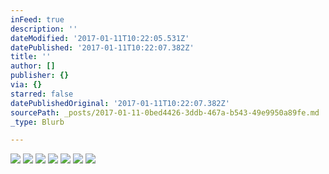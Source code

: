 ```yaml
---
inFeed: true
description: ''
dateModified: '2017-01-11T10:22:05.531Z'
datePublished: '2017-01-11T10:22:07.382Z'
title: ''
author: []
publisher: {}
via: {}
starred: false
datePublishedOriginal: '2017-01-11T10:22:07.382Z'
sourcePath: _posts/2017-01-11-0bed4426-3ddb-467a-b543-49e9950a89fe.md
_type: Blurb

---
```

![](https://imgflo.herokuapp.com/graph/2b2431f8e7ba7b0/18b9bd5e7f1fc88f6475f06354b0c62c/croprotate.jpg?cropheight=2187&cropwidth=3510&degrees=0&input=https%3A%2F%2Fthe-grid-user-content.s3-us-west-2.amazonaws.com%2Fd11914c7-8b3d-4d04-801d-13184a968bf8.jpg&x=0&y=0)
![](https://imgflo.herokuapp.com/graph/2b2431f8e7ba7b0/b568ca4cb063abdb7e5c38238b17aae2/croprotate.jpg?cropheight=2591&cropwidth=3872&degrees=0&input=https%3A%2F%2Fthe-grid-user-content.s3-us-west-2.amazonaws.com%2Ffc35feeb-f23c-4d6b-b0a2-264e0f09429d.jpg&x=0&y=0)
![](https://imgflo.herokuapp.com/graph/2b2431f8e7ba7b0/5f51b07490d66bf67654267939ea30a4/croprotate.jpg?cropheight=2591&cropwidth=3872&degrees=0&input=https%3A%2F%2Fthe-grid-user-content.s3-us-west-2.amazonaws.com%2Ff3f581ba-6f51-4e9c-97cf-9f61cab89b26.jpg&x=0&y=0)
![](https://the-grid-user-content.s3-us-west-2.amazonaws.com/024b17db-e650-4bdf-99a4-0d530b58e8d4.jpg)
![](https://the-grid-user-content.s3-us-west-2.amazonaws.com/ff32e814-e27f-4d17-a4d6-6c3be1a2f6c8.jpg)
![](https://the-grid-user-content.s3-us-west-2.amazonaws.com/d96d6d12-bc45-4ae9-81b4-113a373583f0.jpg)
![](https://the-grid-user-content.s3-us-west-2.amazonaws.com/678cf064-6410-4475-982c-38ce758854f8.jpg)
